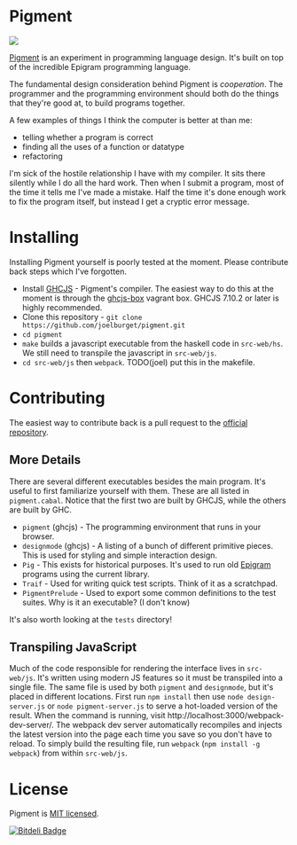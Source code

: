 # Pigment

[![](http://pigment.herokuapp.com/badge.svg)](http://pigment.herokuapp.com)

[Pigment](http://pigment.io) is an experiment in programming language design. It's built on top of
the incredible Epigram programming language.

The fundamental design consideration behind Pigment is *cooperation*. The programmer and the programming environment should both do the things that they're good at, to build programs together.

A few examples of things I think the computer is better at than me:

* telling whether a program is correct
* finding all the uses of a function or datatype
* refactoring

I'm sick of the hostile relationship I have with my compiler. It sits there silently while I do all the hard work. Then when I submit a program, most of the time it tells me I've made a mistake. Half the time it's done enough work to fix the program itself, but instead I get a cryptic error message.

# Installing

Installing Pigment yourself is poorly tested at the moment. Please contribute back steps which I've forgotten.

* Install [GHCJS](https://github.com/ghcjs/ghcjs) - Pigment's compiler. The easiest way to do this at the moment is through the [ghcjs-box](https://github.com/joelburget/ghcjs-box) vagrant box. GHCJS 7.10.2 or later is highly recommended.
* Clone this repository - `git clone https://github.com/joelburget/pigment.git`
* `cd pigment`
* `make` builds a javascript executable from the haskell code in `src-web/hs`. We still need to transpile the javascript in `src-web/js`.
* `cd src-web/js` then `webpack`. TODO(joel) put this in the makefile.

# Contributing

The easiest way to contribute back is a pull request to the [official repository](https://github.com/joelburget/pigment).

## More Details

There are several different executables besides the main program. It's useful to first familiarize yourself with them. These are all listed in `pigment.cabal`. Notice that the first two are built by GHCJS, while the others are built by GHC.

* `pigment` (ghcjs) - The programming environment that runs in your browser.
* `designmode` (ghcjs) - A listing of a bunch of different primitive pieces. This is used for styling and simple interaction design.
* `Pig` - This exists for historical purposes. It's used to run old [Epigram](https://en.wikipedia.org/wiki/Epigram_(programming_language)) programs using the current library.
* `Traif` - Used for writing quick test scripts. Think of it as a scratchpad.
* `PigmentPrelude` - Used to export some common definitions to the test suites. Why is it an executable? (I don't know)

It's also worth looking at the `tests` directory!

## Transpiling JavaScript

Much of the code responsible for rendering the interface lives in `src-web/js`. It's written using modern JS features so it must be transpiled into a single file. The same file is used by both `pigment` and `designmode`, but it's placed in different locations. First run `npm install` then use `node design-server.js` or `node pigment-server.js` to serve a hot-loaded version of the result. When the command is running, visit http://localhost:3000/webpack-dev-server/. The webpack dev server automatically recompiles and injects the latest version into the page each time you save so you don't have to reload. To simply build the resulting file, run `webpack` (`npm install -g webpack`) from within `src-web/js`.

# License

Pigment is [MIT licensed](http://opensource.org/licenses/MIT).


[![Bitdeli Badge](https://d2weczhvl823v0.cloudfront.net/joelburget/pigment/trend.png)](https://bitdeli.com/free "Bitdeli Badge")

